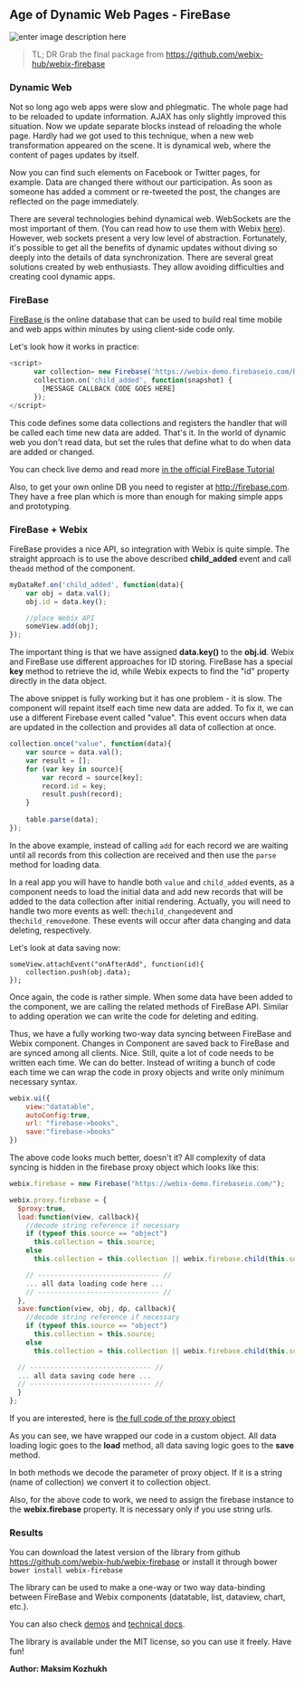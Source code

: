 
## Age of Dynamic Web Pages - FireBase

![enter image description here](http://webix.com/wp-content/uploads/2015/04/Firebase_3.png)

> TL; DR  Grab the final package from  https://github.com/webix-hub/webix-firebase

### Dynamic Web

Not so long ago web apps were slow and phlegmatic. The whole page had to be reloaded to update information. AJAX has only slightly improved this situation. Now we update separate blocks instead of reloading the whole page. Hardly had we got used to this technique, when a new web transformation appeared on the scene. It is dynamical web, where the content of pages updates by itself.

Now you can find such elements on Facebook or Twitter pages, for example. Data are changed there without our participation. As soon as someone has added a comment or re-tweeted the post, the changes are reflected on the page immediately.

There are several technologies behind dynamical web. WebSockets are the most important of them. (You can read how to use them with Webix [here](http://webix.com/blog/creating-a-web-chat-with-webix-and-websocket-api/)). However, web sockets present a very low level of abstraction. Fortunately, it's possible to get all the benefits of dynamic updates without diving so deeply into the details of data synchronization. There are several great solutions created by web enthusiasts. They allow avoiding difficulties and creating cool dynamic apps.

### FireBase


[FireBase ](https://www.firebase.com/) is the online database that can be used to build real time mobile and web apps within minutes by using client-side code only. 

Let's look how it works in practice:

```js
<script>
      var collection= new Firebase('https://webix-demo.firebaseio.com/books');
      collection.on('child_added', function(snapshot) {
        [MESSAGE CALLBACK CODE GOES HERE]
      });
</script>
```

This code defines some data collections and registers the handler that will be called each time new data are added. That's it. In the world of dynamic web you don't read data, but set the rules that define what to do when data are added or changed. 

You can check live demo and read more [in the official FireBase Tutorial](https://www.firebase.com/tutorial/#tutorial/basic/0)

Also, to get your own online DB you need to register at http://firebase.com. They have a free plan which is more than enough for making simple apps and prototyping. 


### FireBase + Webix

FireBase provides a nice API, so integration with Webix is quite simple. The straight approach is to use the above described **child_added** event and call the`add` method of the component. 

```js
myDataRef.on('child_added', function(data){
    var obj = data.val();
	obj.id = data.key();

    //place Webix API
	someView.add(obj);
});
```

The important thing is that we have assigned **data.key()** to the **obj.id**. Webix and FireBase use different approaches for ID storing. FireBase has a special **key** method to retrieve the id, while Webix expects to find the "id" property directly in the data object. 

The above snippet is fully working but it has one problem - it is slow. The component will repaint itself each time new data are added. To fix it, we can use a different Firebase event called "value". This event occurs when data are updated in the collection and provides all data of collection at once. 

```js
collection.once("value", function(data){
	var source = data.val();
	var result = [];
	for (var key in source){
		var record = source[key];
		record.id = key;
		result.push(record);
	}
	
	table.parse(data);
});
```

In the above example, instead of calling `add` for each record we are waiting until all records from this collection are received and then use the `parse` method for loading data. 

In a real app you will have to handle both `value` and `child_added` events, as a component needs to load the initial data and add new records that will be added to the data collection after initial rendering. Actually, you will need to handle two more events as well: the`child_changed`event and the`child_removed`one. These events will occur after data changing and data deleting, respectively. 


Let's look at data saving now: 
```
someView.attachEvent("onAfterAdd", function(id){
    collection.push(obj.data);
});
```

Once again, the code is rather simple. When some data have been added to the component, we are calling the related methods of FireBase API. Similar to adding operation we can write the code for deleting and editing. 

Thus, we have a fully working two-way data syncing between FireBase and Webix component. Changes in Component are saved back to FireBase and are synced among all clients. Nice. Still, quite a lot of code needs to be written each time.  We can do better. Instead of writing a bunch of code each time we can wrap the code in proxy objects and write only minimum necessary syntax. 

```js
webix.ui({
	view:"datatable",
	autoConfig:true,
	url: "firebase->books",
	save:"firebase->books"
})
```

The above code looks much better, doesn't it? All complexity of data syncing is hidden in the firebase proxy object which looks like this:

```js
webix.firebase = new Firebase("https://webix-demo.firebaseio.com/");

webix.proxy.firebase = {
  $proxy:true,
  load:function(view, callback){
    //decode string reference if necessary
    if (typeof this.source == "object")
      this.collection = this.source;
    else
      this.collection = this.collection || webix.firebase.child(this.source);

    // ------------------------------ //
    ... all data loading code here ...
    // ------------------------------ //
  },
  save:function(view, obj, dp, callback){
    //decode string reference if necessary
    if (typeof this.source == "object")
      this.collection = this.source;
    else
      this.collection = this.collection || webix.firebase.child(this.source);

  // ------------------------------ //
  ... all data saving code here ...
  // ------------------------------ //
  }
};
```

If you are interested, here is [the full code of the proxy object](https://github.com/webix-hub/webix-firebase/blob/master/codebase/webix-firebase.js)

As you can see, we have wrapped our code in a custom object. All data loading logic goes to the **load** method, all data saving logic goes to the **save** method. 

In both methods we decode the parameter of proxy object. If it is a string (name of collection) we convert it to collection object. 

Also, for the above code to work, we need to assign the firebase instance to the **webix.firebase** property. It is necessary only if you use string urls.

### Results

You can download the latest version of the library from github https://github.com/webix-hub/webix-firebase or install it through bower  `bower install webix-firebase`

The library can be used to make a one-way or two way data-binding between FireBase and Webix components (datatable, list, dataview, chart, etc.). 

You can also check [demos](https://github.com/webix-hub/webix-firebase#samples) and [technical docs](https://github.com/webix-hub/webix-firebase). 

The library is available under the MIT license, so you can use it freely.
Have fun!

**Author: Maksim Kozhukh**